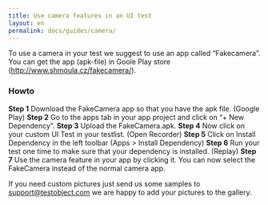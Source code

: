 ```yaml
---
title: Use camera features in an UI test
layout: en
permalink: docs/guides/camera/
---
```


To use a camera in your test we suggest to use an app called “Fakecamera”. You can get the app (apk-file) in Goole Play store (http://www.shmoula.cz/fakecamera/). 

### Howto


**Step 1** Download the FakeCamera app so that you have the apk file. (Google Play)
**Step 2** Go to the apps tab in your app project and click on “+ New Dependency”.
**Step 3** Upload the FakeCamera.apk.
**Step 4** Now click on your custom UI Test in your testlist. (Open Recorder)
**Step 5** Click on Install Dependency in the left toolbar (Apps > Install Dependency)
**Step 6** Run your test one time to make sure that your dependency is installed. (Replay)
**Step 7** Use the camera feature in your app by clicking it. You can now select the FakeCamera instead of the normal camera app.

If you need custom pictures just send us some samples to support@testobject.com we are happy to add your pictures to the gallery.

